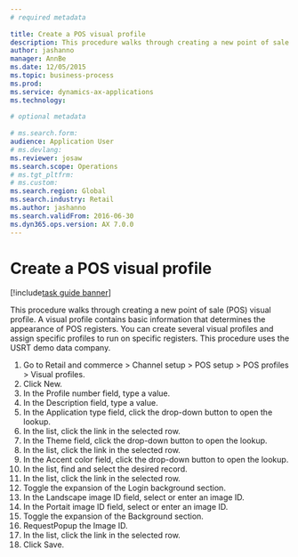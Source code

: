 ```yaml
--- 
# required metadata 
 
title: Create a POS visual profile 
description: This procedure walks through creating a new point of sale (POS) visual profile. 
author: jashanno
manager: AnnBe 
ms.date: 12/05/2015
ms.topic: business-process 
ms.prod:  
ms.service: dynamics-ax-applications 
ms.technology:  
 
# optional metadata 
 
# ms.search.form:   
audience: Application User 
# ms.devlang:  
ms.reviewer: josaw
ms.search.scope: Operations 
# ms.tgt_pltfrm:  
# ms.custom:  
ms.search.region: Global
ms.search.industry: Retail
ms.author: jashanno
ms.search.validFrom: 2016-06-30 
ms.dyn365.ops.version: AX 7.0.0 
---
```

# Create a POS visual profile 

[!include[task guide banner](../includes/task-guide-banner.md)]

This procedure walks through creating a new point of sale (POS) visual profile. A visual profile contains basic information that determines the appearance of POS registers. You can create several visual profiles and assign specific profiles to run on specific registers. This procedure uses the USRT demo data company.

1. Go to Retail and commerce > Channel setup > POS setup > POS profiles > Visual profiles.
2. Click New.
3. In the Profile number field, type a value.
4. In the Description field, type a value.
5. In the Application type field, click the drop-down button to open the lookup.
6. In the list, click the link in the selected row.
7. In the Theme field, click the drop-down button to open the lookup.
8. In the list, click the link in the selected row.
9. In the Accent color field, click the drop-down button to open the lookup.
10. In the list, find and select the desired record.
11. In the list, click the link in the selected row.
12. Toggle the expansion of the Login background section.
13. In the Landscape image ID field, select or enter an image ID.
14. In the Portait image ID field, select or enter an image ID.
15. Toggle the expansion of the Background section.
16. RequestPopup the Image ID.
17. In the list, click the link in the selected row.
18. Click Save.

